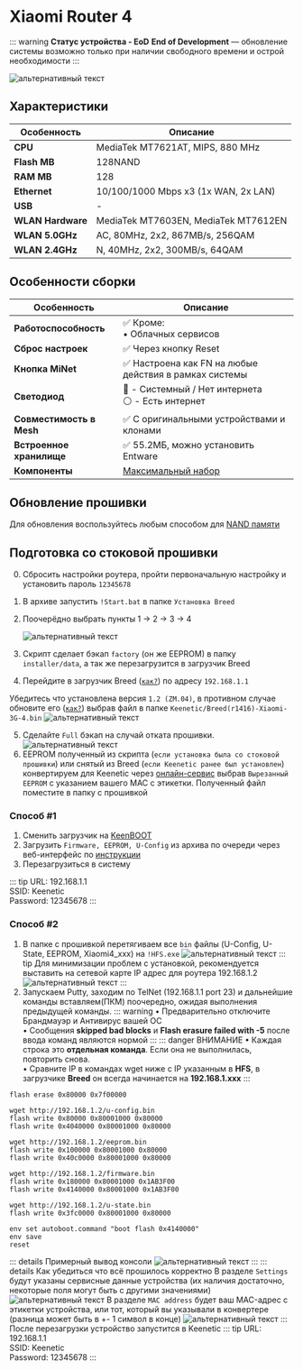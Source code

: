 # Xiaomi Router 4 <YezBadge type="keenetic" text="4.2.5" url="/assets/files/firmware/Xiaomi-4.7z"/>

::: warning **Статус устройства - EoD**
**End of Development** — обновление системы возможно только при наличии свободного времени и острой необходимости
:::

![альтернативный текст](/assets/images/wiki/guides/Xiaomi/xiaomi4.jpg)

## Характеристики

| Особенность       | Описание                             |
|-------------------|--------------------------------------|
| **CPU**           | MediaTek MT7621AT, MIPS, 880 MHz     |
| **Flash MB**      | 128NAND                              |
| **RAM MB**        | 128                                  |
| **Ethernet**      | 10/100/1000 Mbps x3 (1x WAN, 2x LAN) |
| **USB**           | -                                    |
| **WLAN Hardware** | MediaTek MT7603EN, MediaTek MT7612EN |
| **WLAN 5.0GHz**   | AC, 80MHz, 2x2, 867MB/s, 256QAM      |
| **WLAN 2.4GHz**   | N, 40MHz, 2x2, 300MB/s, 64QAM        |

## Особенности сборки

| Особенность              | Описание                                              |
|--------------------------|-------------------------------------------------------|
| **Работоспособность**    | ✅ Кроме: <br/> • Облачных сервисов                    |
| **Сброс настроек**       | ✅ Через кнопку Reset                                  |
| **Кнопка MiNet**         | ✅ Настроена как FN на любые действия в рамках системы |
| **Светодиод**            | 🔵 - Системный / Нет интернета <br/>⚪ - Есть интернет |
| **Совместимость в Mesh** | ✅ С оригинальными устройствами и клонами              |
| **Встроенное хранилище** | ✅ 55.2МБ, можно установить Entware                    |
| **Компоненты**           | [Максимальный набор](/wiki/helpful/components.md)     |

## Обновление прошивки

Для обновления воспользуйтесь любым способом для [NAND памяти](/wiki/helpful/updateFirmware#для-nand-памяти-от-128mb)

## Подготовка со стоковой прошивки

0. Сбросить настройки роутера, пройти первоначальную настройку и установить пароль `12345678`
1. В архиве запустить `!Start.bat` в папке `Установка Breed`
2. Поочерёдно выбрать пункты 1 -> 2 -> 3 -> 4

   ![альтернативный текст](/assets/images/wiki/guides/Xiaomi/install.png)

3. Скрипт сделает бэкап `factory` (он же EEPROM) в папку `installer/data`, а так же перезагрузится в загрузчик Breed
4. Перейдите в загрузчик Breed ([`как?`](/wiki/helpful/breedBootloader#как-заити-в-загрузчик-breed)) по адресу `192.168.1.1`

Убедитесь что установлена версия `1.2 (ZM.04)`, в противном случае обновите его ([`как?`](/wiki/helpful/breedBootloader#как-обновить-загрузчик)) выбрав файл в папке `Keenetic/Breed(r1416)-Xiaomi-3G-4.bin`
![альтернативный текст](/assets/images/wiki/guides/Xiaomi/breed_ZM.png)

5. Сделайте `Full` бэкап на случай отката прошивки.
   ![альтернативный текст](/assets/images/wiki/guides/NetisN6/breed1.jpg)
6. EEPROM полученный из скрипта (`если установка была со стоковой прошивки`) или снятый из Breed (`если Keenetic ранее был установлен`) конвертируем для Keenetic через [онлайн-сервис](https://yeezyio.github.io/) выбрав `Вырезанный EEPROM` с указанием вашего MAC с этикетки. Полученный файл поместите
   в папку с прошивкой

### Способ #1 <Badge type="keenetic" text="Новый, рекомендуемый" />
1. Сменить загрузчик на [KeenBOOT](/wiki/helpful/keenboot.md)
2. Загрузить `Firmware, EEPROM, U-Config` из архива по очереди через веб-интерфейс по [инструкции](/wiki/helpful/keenboot#установка-прошивки)
3. Перезагрузиться в систему

::: tip URL: 192.168.1.1<br/>SSID: Keenetic<br/>Password: 12345678
:::

### Способ #2 <Badge type="keenetic" text="Старый" />
1. В папке с прошивкой перетягиваем все `bin` файлы (U-Config, U-State, EEPROM, Xiaomi4_xxx) на `!HFS.exe`
   ![альтернативный текст](/assets/images/wiki/guides/TP-Link-EC330/openhfs.png)
   ::: tip Для минимизации проблем с установкой, рекомендуется выставить на сетевой карте IP адрес для роутера 192.168.1.2
   ![альтернативный текст](/assets/images/wiki/helpful/breed/networkStatic.png)
   :::
2. Запускаем Putty, заходим по TelNet (192.168.1.1 port 23) и дальнейшие команды вставляем(ПКМ) поочередно, ожидая
   выполнения предыдущей команды.
   ::: warning
   • Предварительно отключите Брандмауэр и Антивирус вашей ОС
   <br/>• Сообщения **skipped bad blocks** и **Flash erasure failed with -5** после ввода команд являются нормой
   :::
   ::: danger ВНИМАНИЕ
   • Каждая строка это **отдельная команда**. Если она не выполнилась, повторить снова.
   <br/>• Cравните IP в командах wget ниже с IP указанным в **HFS**, в загрузчике **Breed** он всегда начинается на
   **192.168.1.xxx**
   :::

```shell
flash erase 0x80000 0x7f00000

wget http://192.168.1.2/u-config.bin
flash write 0x80000 0x80001000 0x80000
flash write 0x4040000 0x80001000 0x80000

wget http://192.168.1.2/eeprom.bin
flash write 0x100000 0x80001000 0x80000
flash write 0x40c0000 0x80001000 0x80000

wget http://192.168.1.2/firmware.bin
flash write 0x180000 0x80001000 0x1AB3F00
flash write 0x4140000 0x80001000 0x1AB3F00

wget http://192.168.1.2/u-state.bin
flash write 0x3fc0000 0x80001000 0x80000

env set autoboot.command "boot flash 0x4140000"
env save
reset
```

::: details Примерный вывод консоли
![альтернативный текст](/assets/images/wiki/guides/TP-Link-EC330/breedlog.png)
:::
::: details Как убедиться что всё прошилось корректно
В разделе `Settings` будут указаны сервисные данные устройства (их наличия достаточно, некоторые поля могут быть с другими значениями)
![альтернативный текст](/assets/images/wiki/guides/Xiaomi/breed-env.png)
В разделе `MAC address` будет ваш MAC-адрес с этикетки устройства, или тот, который вы указывали в конвертере (разница может быть в +- 1 символ в конце)
![альтернативный текст](/assets/images/wiki/guides/Xiaomi/breed-mac.png)
:::
После перезагрузки устройство запустится в Keenetic
::: tip URL: 192.168.1.1<br/>SSID: Keenetic<br/>Password: 12345678
:::
